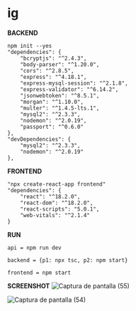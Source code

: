 # ig

**BACKEND**

    npm init --yes
    "dependencies": {
        "bcryptjs": "^2.4.3",
        "body-parser": "^1.20.0",
        "cors": "^2.8.5",
        "express": "^4.18.1",
        "express-mysql-session": "^2.1.8",
        "express-validator": "^6.14.2",
        "jsonwebtoken": "^8.5.1",
        "morgan": "^1.10.0",
        "multer": "^1.4.5-lts.1",
        "mysql2": "^2.3.3",
        "nodemon": "^2.0.19",
        "passport": "^0.6.0"
    },
    "devDependencies": {
        "mysql2": "^2.3.3",
        "nodemon": "^2.0.19"
    },

**FRONTEND**
    
    "npx create-react-app frontend"
    "dependencies": {
        "react": "^18.2.0",
        "react-dom": "^18.2.0",
        "react-scripts": "5.0.1",
        "web-vitals": "^2.1.4"
    }
**RUN**

    api = npm run dev

    backend = {p1: npx tsc, p2: npm start}

    frontend = npm start
**SCREENSHOT**
  ![Captura de pantalla (55)](https://user-images.githubusercontent.com/69361351/184448387-eb559572-c974-4b9e-b81b-94a79aa4822a.png)

  ![Captura de pantalla (54)](https://user-images.githubusercontent.com/69361351/184448393-3ed4c193-2760-4572-b097-c12d2a78de8a.png)
